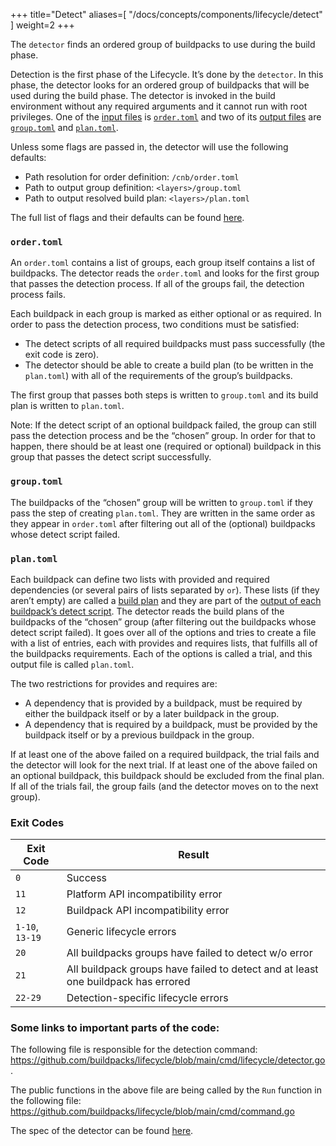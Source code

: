 
+++
title="Detect"
aliases=[
  "/docs/concepts/components/lifecycle/detect"
]
weight=2
+++

The `detector` finds an ordered group of buildpacks to use during the build phase.

<!--more-->

Detection is the first phase of the Lifecycle. It’s done by the `detector`.
In this phase, the detector looks for an ordered group of buildpacks that will be used during the build phase.
The detector is invoked in the build environment without any required arguments and it cannot run with root privileges.
One of the [input files][inputs] is [`order.toml`][order] and two of its [output files][outputs] are [`group.toml`][group] and [`plan.toml`][plan].

Unless some flags are passed in, the detector will use the following defaults:
* Path resolution for order definition: `/cnb/order.toml`
* Path to output group definition: `<layers>/group.toml`
* Path to output resolved build plan: `<layers>/plan.toml`

The full list of flags and their defaults can be found [here][detector].

### `order.toml`

An `order.toml` contains a list of groups, each group itself contains a list of buildpacks.
The detector reads the `order.toml` and looks for the first group that passes the detection process.
If all of the groups fail, the detection process fails.

Each buildpack in each group is marked as either optional or as required.
In order to pass the detection process, two conditions must be satisfied:
* The detect scripts of all required buildpacks must pass successfully (the exit code is zero).
* The detector should be able to create a build plan (to be written in the `plan.toml`) with all of the requirements of the group’s buildpacks.

The first group that passes both steps is written to `group.toml` and its build plan is written to `plan.toml`.

Note: If the detect script of an optional buildpack failed, the group can still pass the detection process and be the “chosen”  group. In order for that to happen, there should be at least one (required or optional) buildpack in this group that passes the detect script successfully.

### `group.toml`

The buildpacks of the “chosen” group will be written to `group.toml` if they pass the step of creating `plan.toml`. They are written in the same order as they appear in `order.toml` after filtering out all of the (optional) buildpacks whose detect script failed.

### `plan.toml`

Each buildpack can define two lists with provided and required dependencies (or several pairs of lists separated by `or`). These lists (if they aren’t empty) are called a [build plan][buildPlan] and they are part of the [output of each buildpack’s detect script][detectScriptOutput].
The detector reads the build plans of the buildpacks of the “chosen” group (after filtering out the buildpacks whose detect script failed). It goes over all of the options and tries to create a file with a list of entries, each with provides and requires lists, that fulfills all of the buildpacks requirements. Each of the options is called a trial, and this output file is called `plan.toml`.

The two restrictions for provides and requires are:
* A dependency that is provided by a buildpack, must be required by either the buildpack itself or by a later buildpack in the group.
* A dependency that is required by a buildpack, must be provided by the buildpack itself or by a previous buildpack in the group.

If at least one of the above failed on a required buildpack, the trial fails and the detector will look for the next trial. If at least one of the above failed on an optional buildpack, this buildpack should be excluded from the final plan. If all of the trials fail, the group fails (and the detector moves on to the next group).

### Exit Codes

| Exit Code       | Result|
|-----------------|-------|
| `0`             | Success
| `11`            | Platform API incompatibility error
| `12`            | Buildpack API incompatibility error
| `1-10`, `13-19` | Generic lifecycle errors
| `20`            | All buildpacks groups have failed to detect w/o error
| `21`            | All buildpack groups have failed to detect and at least one buildpack has errored
| `22-29`         | Detection-specific lifecycle errors

### Some links to important parts of the code:

The following file is responsible for the detection command: https://github.com/buildpacks/lifecycle/blob/main/cmd/lifecycle/detector.go. 

The public functions in the above file are being called by the `Run` function in the following file: https://github.com/buildpacks/lifecycle/blob/main/cmd/command.go

The spec of the detector can be found [here][spec].

[inputs]: https://github.com/buildpacks/spec/blob/main/platform.md#inputs
[outputs]: https://github.com/buildpacks/spec/blob/main/platform.md#outputs
[detector]: https://github.com/buildpacks/spec/blob/main/platform.md#detector
[buildPlan]: https://github.com/buildpacks/spec/blob/main/buildpack.md#build-plan-toml
[detectScriptOutput]: https://github.com/buildpacks/spec/blob/main/buildpack.md#detection
[spec]: https://github.com/buildpacks/spec/blob/main/buildpack.md#phase-1-detection
[order]: https://github.com/buildpacks/spec/blob/main/platform.md#ordertoml-toml
[group]: https://github.com/buildpacks/spec/blob/main/platform.md#grouptoml-toml
[plan]: https://github.com/buildpacks/spec/blob/main/platform.md#plantoml-toml
